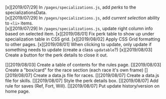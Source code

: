 [x][2019/07/29] In `/pages/specializations.js`, add _perks_ to the specializationsData.  
[x][2019/07/29] In `/pages/specializations.js`, add _current selection_ ability to `<li>` items.  
[x][2019/07/29] In `/pages/specializations.js`, update right column info based on selected item.
[x][2019/08/01] Fix perk table to show up under specialization table in CSS grid.
[x][2019/08/02] Apply CSS Grid formatting to other pages.
[x][2019/08/01] When clicking to update, only update if something needs to update (create a class `updatable`?)
[x][2019/08/03] Create a button for the perk details to close it out.

[][2019/08/03] Create a table of contents for the rules page.
[][2019/08/03] Create a "box/card" for the race section (each race it's own frame)
[][2019/08/07] Create a data.js file for races.
[][2019/08/07] Create a data.js file for skills.
[][2019/08/07] Style the perk details box.
[][2019/08/07] Add rule for saves (Ref, Fort, Will).
[][2019/08/07] Put update history/version on home page.
